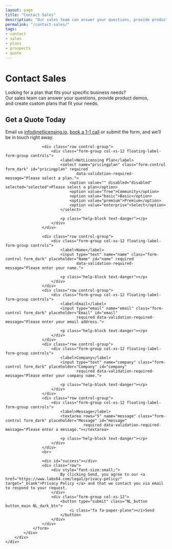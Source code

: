 ```yaml
---
layout: page
title: "Contact Sales"
description: "Our sales team can answer your questions, provide product demos, and create custom plans that fit your needs"
permalink: "/contact-sales/"
tags:
- contact
- sales
- plans
- prospects
- quote
---
```

<div class="row NL_banner">
    <div class="col-md-6 col-md-offset-3 NL_about_page">
        <h1>Contact Sales</h1>
        <span>Looking for a plan that fits your specific business needs?<br/>Our sales team can answer your questions, provide product demos,<br/>and create custom plans that fit your needs.</span>
    </div>
</div>

<!-- Contact Section -->
<section id="contact">
    <div class="container">
        <div class="row NL_block">
            <div class="col-lg-12 text-center">
                <h2>Get a Quote Today</h2>
                <p>Email us <a href="mailto:{{ site.email }}?subject=NetLicensing%20Quote">info@netlicensing.io</a>, <a href="" onclick="Calendly.initPopupWidget({url: 'https://calendly.com/netlicensing/netlicensing-demo?primary_color=853E29'});return false;">book a 1-1 call</a> or submit the form, and we’ll be in touch right away.</p>
            </div>
        </div>
        <div class="row">
            <div class="col-lg-8 col-lg-offset-2 NL_form_dark">
                <form action="//formspree.io/{{ site.email }}" method="POST" name="sentMessage" id="contactForm"
                      novalidate>
                    <input type="hidden" name="_next" value="{{ site.url }}?utm_source=netlicensing.io_contact-sales&utm_medium=website&utm_campaign=netlicensing.io_contact-sales&utm_content=contact-sales"/>
                    <input type="hidden" name="_subject" value="NetLicensing Sales Contact">
                    <input type="text" name="_gotcha" style="display:none"/>

                    <div class="row control-group">
                        <div class="form-group col-xs-12 floating-label-form-group controls">
                            <label>NetLicensing Plan</label>
                            <select name="pricingplan" class="form-control form_dark" id="pricingplan" required
                                   data-validation-required-message="Please select a plan.">
                                <option value="" disabled="disabled" selected="selected">Please select a plan</option>
                                <option value="free">Community</option>
                                <option value="basic">Basic</option>
                                <option value="premium">Premium</option>
                                <option value="enterprise">Select</option>
                            </select>

                            <p class="help-block text-danger"></p>
                        </div>
                    </div>

                    <div class="row control-group">
                        <div class="form-group col-xs-12 floating-label-form-group controls">
                            <label>Name</label>
                            <input type="text" name="name" class="form-control form_dark" placeholder="Name" id="name" required
                                   data-validation-required-message="Please enter your name.">

                            <p class="help-block text-danger"></p>
                        </div>
                    </div>
                    <div class="row control-group">
                        <div class="form-group col-xs-12 floating-label-form-group controls">
                            <label>Email</label>
                            <input type="email" name="email" class="form-control form_dark" placeholder="Email" id="email"
                                   required data-validation-required-message="Please enter your email address.">

                            <p class="help-block text-danger"></p>
                        </div>
                    </div>
                    <div class="row control-group">
                        <div class="form-group col-xs-12 floating-label-form-group controls">
                            <label>Company</label>
                            <input type="text" name="company" class="form-control form_dark" placeholder="Company" id="company"
                                   required data-validation-required-message="Please enter your company name.">

                            <p class="help-block text-danger"></p>
                        </div>
                    </div>
                    <div class="row control-group">
                        <div class="form-group col-xs-12 floating-label-form-group controls">
                            <label>Message</label>
                            <textarea rows="5" name="message" class="form-control form_dark" placeholder="Message" id="message"
                                      required data-validation-required-message="Please enter a message."></textarea>

                            <p class="help-block text-danger"></p>
                        </div>
                    </div>
                    <br>

                    <div id="success"></div>
                    <div class="row">
                        <div style="font-size:small;">
                            By clicking Send, you agree to our <a href="https://www.labs64.com/legal/privacy-policy/" target="_blank">Privacy Policy </a> and that we contact you via email to respond to your request.
                        </div>
                        <div class="form-group col-xs-12">
                            <button type="submit" class="NL_button button_main NL_dark_btn">
                                <i class="fa fa-paper-plane"></i>Send
                            </button>
                        </div>
                    </div>
                </form>
            </div>
        </div>
    </div>
</section>
